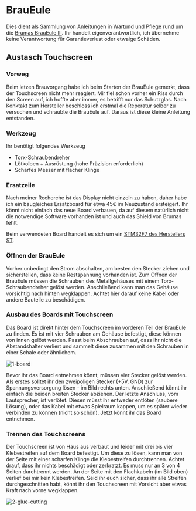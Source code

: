# BrauEule
Dies dient als Sammlung von Anleitungen in Wartund und Pflege rund um die [Brumas BrauEule III](https://www.brumas.com/brumas/). Ihr handelt eigenverantwortlich, ich übernehme keine Verantwortung für Garantieverlust oder etwaige Schäden.

## Austasch Touchscreen
### Vorweg 
Beim letzen Brauvorgang habe ich beim Starten der BrauEule gemerkt, dass der Touchscreen nicht mehr reagiert. Mir fiel schon vorher ein Riss durch den Screen auf, ich hoffte aber immer, es betrifft nur das Schutzglas. Nach Konktakt zum Hersteller beschloss ich erstmal die Reperatur selber zu versuchen und schraubte die BrauEule auf. Daraus ist diese kleine Anleitung entstanden.

### Werkzeug
Ihr benötigt folgendes Werkzeug
- Torx-Schraubendreher
- Lötkolben + Ausrüstung (hohe Präzision erforderlich)
- Scharfes Messer mit flacher Klinge

### Ersatzeile
Nach meiner Recherche ist das Display nicht einzeln zu haben, daher habe ich ein baugleiches Ersatzboard für etwa 45€ im Neuzustand ersteigert. Ihr könnt nicht einfach das neue Board verbauen, da auf diesem natürlich nicht die notwendige Software vorhanden ist und auch das Shield von Brumas fehlt.

Beim verwendeten Board handelt es sich um ein [STM32F7 des Herstellers ST](https://www.st.com/en/microcontrollers-microprocessors/stm32f7-series.html). 

### Öffnen der BrauEule
Vorher unbedingt den Strom abschalten, am besten den Stecker ziehen und sicherstellen, dass keine Restspannung vorhanden ist. Zum Öffnen der BrauEule müssen die Schrauben des Metallgehäuses mit einem Torx-Schraubendreher gelöst werden. Anschließend kann man das Gehäuse vorsichtig nach hinten wegklappen. Achtet hier darauf keine Kabel oder andere Bauteile zu beschädigen.

### Ausbau des Boards mit Touchscreen
Das Board ist direkt hinter dem Touchscreen im vorderen Teil der BrauEule zu finden. Es ist mit vier Schrauben am Gehäuse befestigt, diese können von innen gelöst werden. Passt beim Abschrauben auf, dass ihr nicht die Abstandshalter verliert und sammelt diese zusammen mit den Schrauben in einer Schale oder ähnlichem.

![1-board](img/1-board.png "Das Board")

Bevor ihr das Board entnehmen könnt, müssen vier Stecker gelöst werden. Als erstes solltet ihr den zweipoligen Stecker (+5V, GND) zur Spannungsversorgung lösen - im Bild rechts unten. Anschließend könnt ihr einfach die beiden breiten Stecker abziehen. Der letzte Anschluss, vom Lautsprecher, ist verlötet. Diesen müsst ihr entweder entlöten (saubere Lösung), oder das Kabel mit etwas Spielraum kappen, um es später wieder verbinden zu können (nicht so schön). Jetzt könnt ihr das Board entnehmen.

### Trennen des Touchscreens
Der Touchscreen ist von Haus aus verbaut und leider mit drei bis vier Klebestreifen auf dem Board befestigt. Um diese zu lösen, kann man von der Seite mit einer scharfen Klinge die Klebestreifen durchtrennen. Achtet drauf, dass ihr nichts beschädigt oder zerkratzt. Es muss nur an 3 von 4 Seiten durchtrennt werden. An der Seite mit den Flachkabeln (im Bild oben) verlief bei mir kein Klebestreifen. Seid ihr euch sicher, dass ihr alle Streifen durchgeschnitten habt, könnt ihr den Touchscreen mit Vorsicht aber etwas Kraft nach vorne wegklappen.

![2-glue-cutting](img/2-glue-cutting.png "Lösen des Touchscreens")
